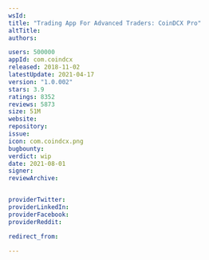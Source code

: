 ```yaml
---
wsId: 
title: "Trading App For Advanced Traders: CoinDCX Pro"
altTitle: 
authors:

users: 500000
appId: com.coindcx
released: 2018-11-02
latestUpdate: 2021-04-17
version: "1.0.002"
stars: 3.9
ratings: 8352
reviews: 5873
size: 51M
website: 
repository: 
issue: 
icon: com.coindcx.png
bugbounty: 
verdict: wip
date: 2021-08-01
signer: 
reviewArchive:


providerTwitter: 
providerLinkedIn: 
providerFacebook: 
providerReddit: 

redirect_from:

---
```



